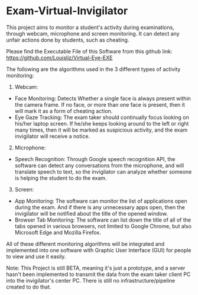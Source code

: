 # Exam-Virtual-Invigilator
This project aims to monitor a student's activity during examinations, through webcam, microphone and screen monitoring. It can detect any unfair actions done by students, such as cheating. 

Please find the Executable File of this Software from this github link: https://github.com/Louisljz/Virtual-Eye-EXE

The following are the algorithms used in the 3 different types of activity monitoring:
1. Webcam:
  - Face Monitoring: Detects Whether a single face is always present within the camera frame. If no face, or more than one face is present, then it will mark it as a form of cheating action.
  - Eye Gaze Tracking: The exam taker should continually focus looking on his/her laptop screen. If he/she keeps looking around to the left or right many times, then it will be marked as suspicious activity, and the exam invigilator will receive a notice. 
2. Microphone:
  - Speech Recognition: Through Google speech recognition API, the software can detect any conversations from the microphone, and will translate speech to text, so the invigilator can analyze whether someone is helping the student to do the exam. 
3. Screen:
  - App Monitoring: The software can monitor the list of applications open during the exam. And if there is any unnecessary apps open, then the invigilator will be notified about the title of the opened window. 
  - Browser Tab Monitoring: The software can list down the title of all of the tabs opened in various browsers, not limited to Google Chrome, but also Microsoft Edge and Mozilla Firefox. 
 
All of these different monitoring algorithms will be integrated and implemented into one software with Graphic User Interface (GUI) for people to view and use it easily. 

Note: This Project is still BETA, meaning it's just a prototype, and a server hasn't been implemented to transmit the data from the exam taker client PC into the invigilator's center PC. There is still no infrastructure/pipeline created to do that. 
